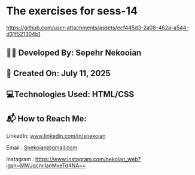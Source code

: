 # The exercises for sess-14



https://github.com/user-attachments/assets/ecf445d3-2a08-462a-a544-d31f521304b1



## 👨‍💻 Developed By: Sepehr Nekooian

## 📅 Created On: July 11, 2025

## 💻Technologies Used: HTML/CSS 

## 📬 How to Reach Me:

LinkedIn: www.linkedin.com/in/snekoian

Email : Snekoian@gmail.com

Instagram : https://www.instagram.com/nekoian_web?igsh=MWJqcmllanMxeTd4NA==
